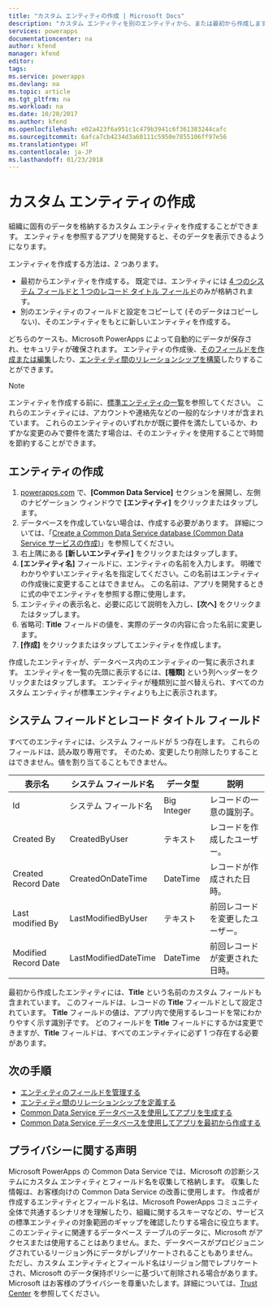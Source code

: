 ```yaml
---
title: "カスタム エンティティの作成 | Microsoft Docs"
description: "カスタム エンティティを別のエンティティから、または最初から作成します。"
services: powerapps
documentationcenter: na
author: kfend
manager: kfend
editor: 
tags: 
ms.service: powerapps
ms.devlang: na
ms.topic: article
ms.tgt_pltfrm: na
ms.workload: na
ms.date: 10/20/2017
ms.author: kfend
ms.openlocfilehash: e02a423f6a951c1c479b3941c6f361383244cafc
ms.sourcegitcommit: 6afca7cb4234d3a60111c5950e7855106ff97e56
ms.translationtype: HT
ms.contentlocale: ja-JP
ms.lasthandoff: 01/23/2018
---
```

# <a name="create-a-custom-entity"></a>カスタム エンティティの作成
組織に固有のデータを格納するカスタム エンティティを作成することができます。 エンティティを参照するアプリを開発すると、そのデータを表示できるようになります。

エンティティを作成する方法は、2 つあります。

* 最初からエンティティを作成する。 既定では、エンティティには [4 つのシステム フィールドと 1 つのレコード タイトル フィールド](data-platform-create-entity.md#system-fields-and-the-record-title-field)のみが格納されます。
* 別のエンティティのフィールドと設定をコピーして (そのデータはコピーしない)、そのエンティティをもとに新しいエンティティを作成する。

どちらのケースも、Microsoft PowerApps によって自動的にデータが保存され、セキュリティが確保されます。 エンティティの作成後、[そのフィールドを作成または編集](data-platform-manage-fields.md)したり、[エンティティ間のリレーションシップを構築](data-platform-entity-lookup.md)したりすることができます。

> [!NOTE]
> エンティティを作成する前に、[標準エンティティの一覧](data-platform-intro.md#standard-entities)を参照してください。 これらのエンティティには、アカウントや連絡先などの一般的なシナリオが含まれています。 これらのエンティティのいずれかが既に要件を満たしているか、わずかな変更のみで要件を満たす場合は、そのエンティティを使用することで時間を節約することができます。

## <a name="create-an-entity"></a>エンティティの作成
1. [powerapps.com](https://web.powerapps.com) で、**[Common Data Service]** セクションを展開し、左側のナビゲーション ウィンドウで **[エンティティ]** をクリックまたはタップします。
2. データベースを作成していない場合は、作成する必要があります。 詳細については、「[Create a Common Data Service database (Common Data Service サービスの作成)](create-database.md)」を参照してください。
3. 右上隅にある **[新しいエンティティ]** をクリックまたはタップします。
4. **[エンティティ名]** フィールドに、エンティティの名前を入力します。 明確でわかりやすいエンティティ名を指定してください。この名前はエンティティの作成後に変更することはできません。 この名前は、アプリを開発するときに式の中でエンティティを参照する際に使用します。
5. エンティティの表示名と、必要に応じて説明を入力し、**[次へ]** をクリックまたはタップします。
6. 省略可: **Title** フィールドの値を、実際のデータの内容に合った名前に変更します。
7. **[作成]** をクリックまたはタップしてエンティティを作成します。

作成したエンティティが、データベース内のエンティティの一覧に表示されます。 エンティティを一覧の先頭に表示するには、**[種類]** という列ヘッダーをクリックまたはタップします。 エンティティが種類別に並べ替えられ、すべてのカスタム エンティティが標準エンティティよりも上に表示されます。

## <a name="system-fields-and-the-record-title-field"></a>システム フィールドとレコード タイトル フィールド
すべてのエンティティには、システム フィールドが 5 つ存在します。 これらのフィールドは、読み取り専用です。 そのため、変更したり削除したりすることはできません。値を割り当てることもできません。

| 表示名 | システム フィールド名 | データ型 | 説明 |
| --- | --- | --- | --- |
| Id |システム フィールド名 |Big Integer |レコードの一意の識別子。 |
| Created By |CreatedByUser |テキスト |レコードを作成したユーザー。 |
| Created Record Date |CreatedOnDateTime |DateTime |レコードが作成された日時。 |
| Last modified By |LastModifiedByUser |テキスト |前回レコードを変更したユーザー。 |
| Modified Record Date |LastModifiedDateTime |DateTime |前回レコードが変更された日時。 |

最初から作成したエンティティには、**Title** という名前のカスタム フィールドも含まれています。 このフィールドは、レコードの **Title** フィールドとして設定されています。 **Title** フィールドの値は、アプリ内で使用するレコードを常にわかりやすく示す識別子です。 どのフィールドを **Title** フィールドにするかは変更できますが、**Title** フィールドは、すべてのエンティティに必ず 1 つ存在する必要があります。

## <a name="next-steps"></a>次の手順
* [エンティティのフィールドを管理する](data-platform-manage-fields.md)
* [エンティティ間のリレーションシップを定義する](data-platform-entity-lookup.md)
* [Common Data Service データベースを使用してアプリを生成する](data-platform-create-app.md)
* [Common Data Service データベースを使用してアプリを最初から作成する](data-platform-create-app-scratch.md)

## <a name="privacy-notice"></a>プライバシーに関する声明
Microsoft PowerApps の Common Data Service では、Microsoft の診断システムにカスタム エンティティとフィールド名を収集して格納します。  収集した情報は、お客様向けの Common Data Service の改善に使用します。 作成者が作成するエンティティとフィールド名は、Microsoft PowerApps コミュニティ全体で共通するシナリオを理解したり、組織に関するスキーマなどの、サービスの標準エンティティの対象範囲のギャップを確認したりする場合に役立ちます。 このエンティティに関連するデータベース テーブルのデータに、Microsoft がアクセスまたは使用することはありません。また、データベースがプロビジョニングされているリージョン外にデータがレプリケートされることもありません。 ただし、カスタム エンティティとフィールド名はリージョン間でレプリケートされ、Microsoft のデータ保持ポリシーに基づいて削除される場合があります。 Microsoft はお客様のプライバシーを尊重いたします。詳細については、[Trust Center](https://www.microsoft.com/trustcenter/Privacy/default.aspx) を参照してください。

